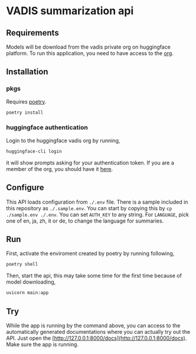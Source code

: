 # VADIS summarization api

## Requirements

Models will be download from the vadis private org on huggingface platform.
To run this application, you need to have access to the [org](https://huggingface.co/vadis).


## Installation

### pkgs
Requires [poetry](https://python-poetry.org/docs/).

```bash
poetry install
```

### huggingface authentication

Login to the huggingface vadis org by running,

```bash
huggingface-cli login
```

it will show prompts asking for your authentication token.
If you are a member of the org, you should have it [here](https://huggingface.co/settings/tokens).


## Configure

This API loads configuration from `./.env` file.
There is a sample included in this repository as `./.sample.env`.
You can start by copying this by `cp ./sample.env ./.env`.
You can set `AUTH_KEY` to any string.
For `LANGUAGE`, pick one of en, ja, zh, it or de, to change the language for summaries.

## Run

First, activate the enviroment created by poetry by running following,
```bash
poetry shell
```

Then, start the api, this may take some time for the first time because of model downloading,
```bash
uvicorn main:app
```

## Try

While the app is running by the command above, you can access to the automatically generated documentations where you can actually try out the API.
Just open the [http://127.0.0.1:8000/docs](http://127.0.0.1:8000/docs).
Make sure the app is running.
